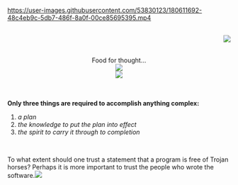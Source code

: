 https://user-images.githubusercontent.com/53830123/180611692-48c4eb9c-5db7-486f-8a0f-00ce85695395.mp4 

<br>

<img align="right" src="https://i.imgur.com/lryIlZT.png"/>
<br>
<p align="center">
  <br>
  Food for thought...
  <br>
  <img src="https://user-images.githubusercontent.com/53830123/183767154-b706f8b9-3369-4f90-987c-7a2acc5549e7.gif"/>
  <br>
  <img src="https://user-images.githubusercontent.com/53830123/181355857-c02058ea-5c57-4c0a-99f2-bc44ffe9f8f0.gif"/>
  <br>
</p>
<br><br>
<b>Only three things are required to accomplish anything complex:</b>
<ol>
  <li><i>a plan</i></li>
  <li><i>the knowledge to put the plan into effect</i></li>
  <li><i>the spirit to carry it through to completion</i></li>
</ol>
<br>

To what extent should one trust a statement that a program is free of Trojan horses? Perhaps it is more important to trust the people who wrote the software.<img src="https://user-images.githubusercontent.com/53830123/183766732-bf6bac37-0bba-4019-892e-eb0460664d64.gif"/>
